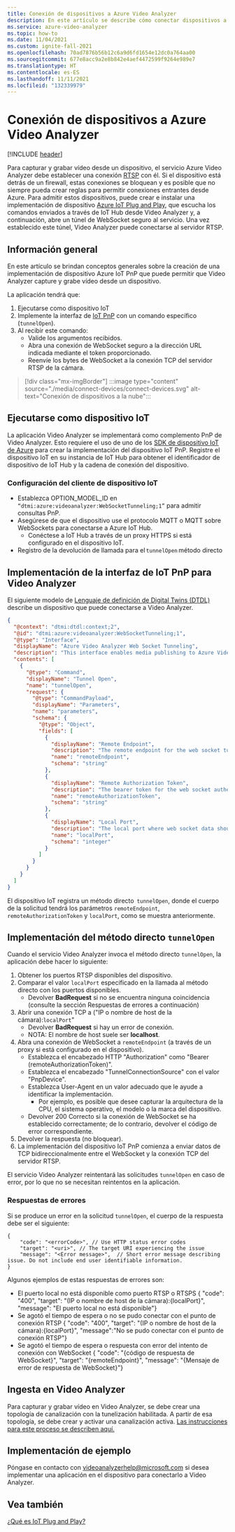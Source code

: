 ```yaml
---
title: Conexión de dispositivos a Azure Video Analyzer
description: En este artículo se describe cómo conectar dispositivos a Azure Video Analyzer.
ms.service: azure-video-analyzer
ms.topic: how-to
ms.date: 11/04/2021
ms.custom: ignite-fall-2021
ms.openlocfilehash: 70ad7876b56b12c6a9d6fd1654e12dc0a764aa00
ms.sourcegitcommit: 677e8acc9a2e8b842e4aef4472599f9264e989e7
ms.translationtype: HT
ms.contentlocale: es-ES
ms.lasthandoff: 11/11/2021
ms.locfileid: "132339979"
---
```

# <a name="connect-devices-to-azure-video-analyzer"></a>Conexión de dispositivos a Azure Video Analyzer

[!INCLUDE [header](includes/cloud-env.md)]

Para capturar y grabar vídeo desde un dispositivo, el servicio Azure Video Analyzer debe establecer una conexión [RTSP](../terminology.md#rtsp) con él. Si el dispositivo está detrás de un firewall, estas conexiones se bloquean y es posible que no siempre pueda crear reglas para permitir conexiones entrantes desde Azure. Para admitir estos dispositivos, puede crear e instalar una implementación de dispositivo [Azure IoT Plug and Play](../../../iot-develop/overview-iot-plug-and-play.md), que escucha los comandos enviados a través de IoT Hub desde Video Analyzer y, a continuación, abre un túnel de WebSocket seguro al servicio. Una vez establecido este túnel, Video Analyzer puede conectarse al servidor RTSP.

## <a name="overview"></a>Información general 

En este artículo se brindan conceptos generales sobre la creación de una implementación de dispositivo Azure IoT PnP que puede permitir que Video Analyzer capture y grabe vídeo desde un dispositivo. 

La aplicación tendrá que: 

1. Ejecutarse como dispositivo IoT 
1. Implemente la interfaz de [IoT PnP](../../../iot-develop/overview-iot-plug-and-play.md) con un comando específico (`tunnelOpen`). 
1. Al recibir este comando: 
   * Valide los argumentos recibidos. 
   * Abra una conexión de WebSocket seguro a la dirección URL indicada mediante el token proporcionado.
   * Reenvíe los bytes de WebSocket a la conexión TCP del servidor RTSP de la cámara.

> [!div class="mx-imgBorder"]
> :::image type="content" source="./media/connect-devices/connect-devices.svg" alt-text="Conexión de dispositivos a la nube":::

## <a name="run-as-an-iot-device"></a>Ejecutarse como dispositivo IoT 

La aplicación Video Analyzer se implementará como complemento PnP de Video Analyzer. Esto requiere el uso de uno de los [SDK de dispositivo IoT de Azure](../../../iot-develop/libraries-sdks.md#device-sdks) para crear la implementación del dispositivo IoT PnP. Registre el dispositivo IoT en su instancia de IoT Hub para obtener el identificador de dispositivo de IoT Hub y la cadena de conexión del dispositivo.

### <a name="iot-device-clientconfiguration"></a>Configuración del cliente de dispositivo IoT

* Establezca OPTION_MODEL_ID en `“dtmi:azure:videoanalyzer:WebSocketTunneling;1”` para admitir consultas PnP.  
* Asegúrese de que el dispositivo use el protocolo MQTT o MQTT sobre WebSockets para conectarse a Azure IoT Hub. 
    * Conéctese a IoT Hub a través de un proxy HTTPS si está configurado en el dispositivo IoT.  
* Registro de la devolución de llamada para el `tunnelOpen` método directo 

## <a name="implement-the-iot-pnp-interface-for-video-analyzer"></a>Implementación de la interfaz de IoT PnP para Video Analyzer

El siguiente modelo de [Lenguaje de definición de Digital Twins (DTDL)](https://github.com/Azure/opendigitaltwins-dtdl) describe un dispositivo que puede conectarse a Video Analyzer.

```json
{
  "@context": "dtmi:dtdl:context;2",
  "@id": "dtmi:azure:videoanalyzer:WebSocketTunneling;1",
  "@type": "Interface",
  "displayName": "Azure Video Analyzer Web Socket Tunneling",
  "description": "This interface enables media publishing to Azure Video Analyzer service from a RTSP compatible device which is located behind a firewall or NAT device.",
  "contents": [
    {
      "@type": "Command",
      "displayName": "Tunnel Open",
      "name": "tunnelOpen",
      "request": {
        "@type": "CommandPayload",
        "displayName": "Parameters",
        "name": "parameters",
        "schema": {
          "@type": "Object",
          "fields": [
            {
              "displayName": "Remote Endpoint",
              "description": "The remote endpoint for the web socket tunnel.",
              "name": "remoteEndpoint",
              "schema": "string"
            },
            {
              "displayName": "Remote Authorization Token",
              "description": "The bearer token for the web socket authentication.",
              "name": "remoteAuthorizationToken",
              "schema": "string"
            },
            {
              "displayName": "Local Port",
              "description": "The local port where web socket data should be tunneled to.",
              "name": "localPort",
              "schema": "integer"
            }
          ]
        }
      }
    }
  ]
}
```

El dispositivo IoT registra un método directo  `tunnelOpen`, donde el cuerpo de la solicitud tendrá los parámetros `remoteEndpoint`, `remoteAuthorizationToken` y `localPort`, como se muestra anteriormente.

## <a name="implement-the-direct-method-tunnelopen"></a>Implementación del método directo `tunnelOpen`
Cuando el servicio Video Analyzer invoca el método directo `tunnelOpen`, la aplicación debe hacer lo siguiente:

1. Obtener los puertos RTSP disponibles del dispositivo.
1. Comparar el valor `localPort` especificado en la llamada al método directo con los puertos disponibles.
   * Devolver **BadRequest** si no se encuentra ninguna coincidencia (consulte la sección Respuestas de errores a continuación)
1. Abrir una conexión TCP a ("IP o nombre de host de la cámara):`localPort`"
   * Devolver **BadRequest** si hay un error de conexión.
   * NOTA: El nombre de host suele ser **localhost**.
1. Abra una conexión de WebSocket a `remoteEndpoint` (a través de un proxy si está configurado en el dispositivo).
   * Establezca el encabezado HTTP "Authorization" como "Bearer (remoteAuthorizationToken)".
   * Establezca el encabezado "TunnelConnectionSource" con el valor "PnpDevice".
   * Establezca User-Agent en un valor adecuado que le ayude a identificar la implementación. 
      * Por ejemplo, es posible que desee capturar la arquitectura de la CPU, el sistema operativo, el modelo o la marca del dispositivo.
   * Devolver 200 Correcto si la conexión de WebSocket se ha establecido correctamente; de lo contrario, devolver el código de error correspondiente.
1. Devolver la respuesta (no bloquear).
1. La implementación del dispositivo IoT PnP comienza a enviar datos de TCP bidireccionalmente entre el WebSocket y la conexión TCP del servidor RTSP.

El servicio Video Analyzer reintentará las solicitudes `tunnelOpen` en caso de error, por lo que no se necesitan reintentos en la aplicación.

### <a name="error-responses"></a>Respuestas de errores
Si se produce un error en la solicitud `tunnelOpen`, el cuerpo de la respuesta debe ser el siguiente:

```
{
    "code": "<errorCode>", // Use HTTP status error codes
    "target": "<uri>", // The target URI experiencing the issue
    "message": "<Error message>",  // Short error message describing issue. Do not include end user identifiable information.
}
```
Algunos ejemplos de estas respuestas de errores son:

* El puerto local no está disponible como puerto RTSP o RTSPS { "code": "400", "target": "(IP o nombre de host de la cámara):{localPort}", "message": "El puerto local no está disponible"}
* Se agotó el tiempo de espera o no se pudo conectar con el punto de conexión RTSP { "code": "400", "target": "(IP o nombre de host de la cámara):{localPort}", "message":"No se pudo conectar con el punto de conexión RTSP"}
*   Se agotó el tiempo de espera o respuesta con error del intento de conexión con WebSocket { "code": "{código de respuesta de WebSocket}", "target": "{remoteEndpoint}", "message": "{Mensaje de error de respuesta de WebSocket}"}


## <a name="ingestion-to-video-analyzer"></a>Ingesta en Video Analyzer
Para capturar y grabar vídeo en Video Analyzer, se debe crear una topología de canalización con la tunelización habilitada. A partir de esa topología, se debe crear y activar una canalización activa. [Las instrucciones para este proceso se describen aquí.](use-remote-device-adapter.md#create-pipeline-topology-in-the-video-analyzer-service)

 
## <a name="example-implementation"></a>Implementación de ejemplo
Póngase en contacto con videoanalyzerhelp@microsoft.com si desea implementar una aplicación en el dispositivo para conectarlo a Video Analyzer.

## <a name="see-also"></a>Vea también 

[¿Qué es IoT Plug and Play?](../../../iot-develop/overview-iot-plug-and-play.md)
